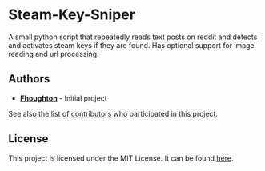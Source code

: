 # Steam-Key-Sniper
A small python script that repeatedly reads text posts on reddit and detects and activates steam keys if they are found. Has optional support for image reading and url processing.

## Authors

* **[Fhoughton](https://github.com/Fhoughton)** - Initial project

See also the list of [contributors](https://github.com/Fhoughton/Steam-Key-Sniper/contributors) who participated in this project.

## License

This project is licensed under the MIT License. It can be found [here](https://github.com/Fhoughton/Steam-Key-Sniper/blob/master/LICENSE).
